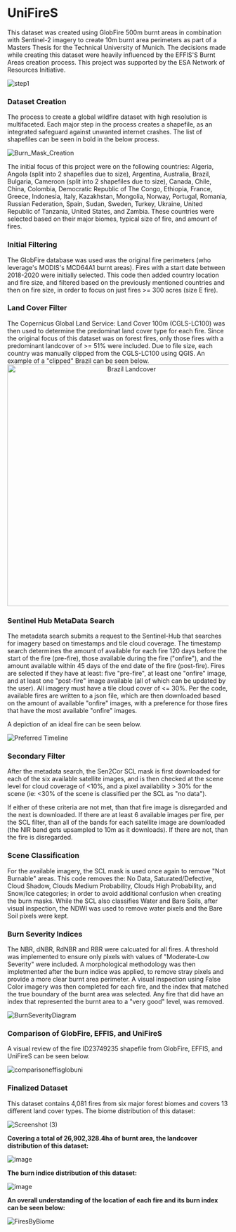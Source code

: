 
<h1>UniFireS</h1>
This dataset was created using GlobFire 500m burnt areas in combination with Sentinel-2 imagery to create 10m burnt area perimeters as part of a Masters Thesis for the Technical University of Munich. The decisions made while creating this dataset were heavily influenced by the EFFIS'S Burnt Areas creation process. This project was supported by the ESA Network of Resources Initiative.

![step1](https://user-images.githubusercontent.com/122684788/212547118-1679f0bb-d04b-4faf-9108-f6b413de46ab.png)

<h3>Dataset Creation</h3>
The process to create a global wildfire dataset with high resolution is multifaceted. Each major step in the process creates a shapefile, as an integrated safeguard against unwanted internet crashes. The list of shapefiles can be seen in bold in the below process. 

![Burn_Mask_Creation](https://user-images.githubusercontent.com/122684788/212544605-32651dba-ad53-462d-8265-f6a4fbab6315.png)

The initial focus of this project were on the following countries: Algeria, Angola (split into 2 shapefiles due to size), Argentina, Australia, Brazil, Bulgaria, Cameroon (split into 2 shapefiles due to size), Canada, Chile, China, Colombia, Democratic Republic of The Congo, Ethiopia, France, Greece, Indonesia, Italy, Kazakhstan, Mongolia, Norway, Portugal, Romania, Russian Federation, Spain, Sudan, Sweden, Turkey, Ukraine, United Republic of Tanzania, United States, and Zambia. These countries were selected based on their major biomes, typical size of fire, and amount of fires. 

<h3>Initial Filtering</h3>
The GlobFire database was used was the original fire perimeters (who leverage's MODIS's MCD64A1 burnt areas). Fires with a start date between 2018-2020 were initially selected. This code then added country location and fire size, and filtered based on the previously mentioned countries and then on fire size, in order to focus on just fires >= 300 acres (size E fire).


<h3>Land Cover Filter</h3>
The Copernicus Global Land Service: Land Cover 100m (CGLS-LC100) was then used to determine the predominat land cover type for each fire. Since the original focus of this dataset was on forest fires, only those fires with a predominant landcover of >= 51% were included. Due to file size, each country was manually clipped from the CGLS-LC100 using QGIS. An example of a "clipped" Brazil can be seen below.

<center><img src="https://user-images.githubusercontent.com/122684788/212546867-4e85f2c6-7472-4da8-8d13-b9cd1a7b6310.png" alt="Brazil Landcover" class="center" width="550" height="550"></center>


<h3>Sentinel Hub MetaData Search</h3>
The metadata search submits a request to the Sentinel-Hub that searches for imagery based on timestamps and tile cloud coverage.  The timestamp search determines the amount of available for each fire 120 days before the start of the fire (pre-fire), those available during the fire ("onfire"), and the amount available within 45 days of the end date of the fire (post-fire). Fires are selected if they have at least: five "pre-fire", at least one "onfire" image, and at least one "post-fire" image available (all of which can be updated by the user). All imagery must have a tile cloud cover of <= 30%. Per the code, available fires are written to a json file, which are then downloaded based on the amount of available "onfire" images, with a preference for those fires that have the most available "onfire" images.  

A depiction of an ideal fire can be seen below. 


<img src="https://user-images.githubusercontent.com/122684788/212545694-fc7b2f71-6c23-48dc-a889-639ef4ab01cf.png" alt="Preferred Timeline" class="center">



<h3>Secondary Filter</h3>
After the metadata search, the Sen2Cor SCL mask is first downloaded for each of the six available satellite images, and is then checked at the scene level for cloud coverage of <10%, and a pixel availability > 30%  for the scene (ie: <30% of the scene is classified per the SCL as "no data").

If either of these criteria are not met, than that fire image is disregarded and the next is downloaded. If there are at least 6 available images per fire, per the SCL filter, than all of the bands for each satellite image are downloaded (the NIR band gets upsampled to 10m as it downloads). If there are not, than the fire is disregarded. 

<h3>Scene Classification</h3>
For the available imagery, the SCL mask is used once again to remove "Not Burnable" areas. This code removes the: No Data,  Saturated/Defective, Cloud Shadow, Clouds Medium Probability, Clouds High Probability, and Snow/Ice categories; in order to avoid additional confusion when creating the burn masks. While the SCL also classifies Water and Bare Soils, after visual inspection, the NDWI was used to remove water pixels and the Bare Soil pixels were kept.

<h3>Burn Severity Indices</h3>
The NBR, dNBR, RdNBR and RBR were calcuated for all fires. A threshold was implemented to ensure only pixels with values of "Moderate-Low Severity" were included. A morphological methodology was then impletmented after the burn indice was applied, to remove stray pixels and provide a more clear burnt area perimeter. A visual inspection using False Color imagery was then completed for each fire, and the index that matched the true boundary of the burnt area was selected. Any fire that did have an index that represented the burnt area to a "very good" level, was removed. 

![BurnSeverityDiagram](https://user-images.githubusercontent.com/122684788/212548044-e9e03448-9517-4a26-b154-bc1c0bc79022.png)

<h3>Comparison of GlobFire, EFFIS, and UniFireS</h3>
A visual review of the fire ID23749235 shapefile from GlobFire, EFFIS, and UniFireS can be seen below. 

![comparisoneffisglobuni](https://user-images.githubusercontent.com/122684788/212548373-66cb4356-05a3-411d-9f88-c7b97da18621.png)

<h3>Finalized Dataset</h3>
This dataset contains 4,081 fires from six major forest biomes and covers 13 different land cover types. The biome distribution of this dataset: 

![Screenshot (3)](https://user-images.githubusercontent.com/122684788/212548770-e9911aef-d919-462f-aa30-2050e649a0e0.png)

<b>Covering a total of 26,902,328.4ha of burnt area, the landcover distribution of this dataset:  </b>


![image](https://user-images.githubusercontent.com/122684788/212548605-5a912cb1-3928-4cc2-bd3f-d35cd9e5851a.png)

<b>The burn indice distribution of this dataset: </b>

![image](https://user-images.githubusercontent.com/122684788/212548619-ce4359de-3f73-48bd-b4f5-a6f763571af0.png)


<b>An overall understanding of the location of each fire and its burn index can be seen below: </b>

![FiresByBiome](https://user-images.githubusercontent.com/122684788/212544467-9494f795-203b-4b40-86f5-76a1fbf286e7.png)
